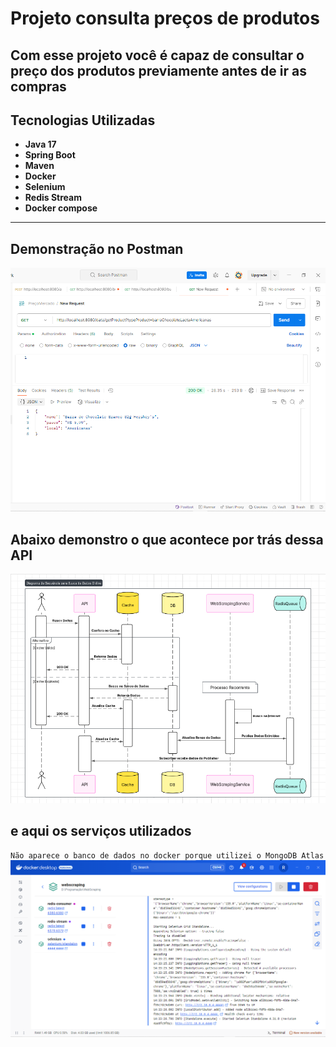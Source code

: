 # Projeto consulta preços de produtos

## Com esse projeto você é capaz de consultar o preço dos produtos previamente antes de ir as compras

## Tecnologias Utilizadas

- **Java 17**
- **Spring Boot**
- **Maven**
- **Docker**
- **Selenium**
- **Redis Stream**
- **Docker compose**

---
## Demonstração no Postman
![fotoPedido](producer/src/main/resources/primeiroWebScrapingFuncional.png)

## Abaixo demonstro o que acontece por trás dessa API
![diagrama](producer/src/main/resources/DiagramaDeSequencia.png)

##  e aqui os serviços utilizados

`Não aparece o banco de dados no docker porque utilizei o MongoDB Atlas`
![servicos](producer/src/main/resources/DockerCompose.png)


